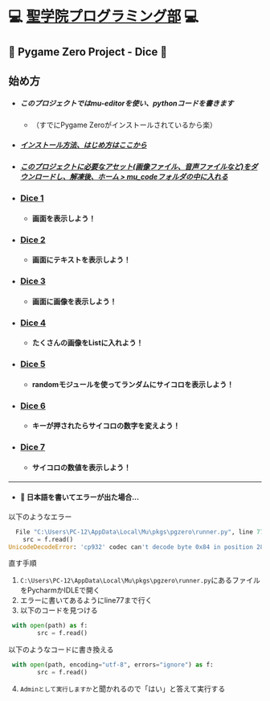 # :computer: [聖学院プログラミング部](https://github.com/Seigakuin/todays_task/blob/master/README.md) :computer:

## :game_die: <b> Pygame Zero Project - Dice </b> :game_die:

## 始め方
- ##### このプロジェクトではmu-editorを使い、pythonコードを書きます
    - （すでにPygame Zeroがインストールされているから楽）
- ##### [インストール方法、はじめ方はここから](https://github.com/Seigakuin/todays_task/blob/master/docs/Environment.md)

- ##### [このプロジェクトに必要なアセット(画像ファイル、音声ファイルなど)をダウンロードし、解凍後、ホーム > mu_codeフォルダの中に入れる](https://drive.google.com/open?id=1nIH_3PfIXX2Qh8AQSXWo4ycKp-evsS31&authuser=0)

- ### [Dice 1](https://github.com/Seigakuin/todays_task/blob/master/projects/pygame_zero/dice_project/dice1.py)
    - #### 画面を表示しよう！

- ### [Dice 2](https://github.com/Seigakuin/todays_task/blob/master/projects/pygame_zero/dice_project/dice2.py)
    - #### 画面にテキストを表示しよう！

- ### [Dice 3](https://github.com/Seigakuin/todays_task/blob/master/projects/pygame_zero/dice_project/dice3.py)
    - #### 画面に画像を表示しよう！

- ### [Dice 4](https://github.com/Seigakuin/todays_task/blob/master/projects/pygame_zero/dice_project/dice4.py)
    - #### たくさんの画像をListに入れよう！

- ### [Dice 5](https://github.com/Seigakuin/todays_task/blob/master/projects/pygame_zero/dice_project/dice5.py)
    - #### randomモジュールを使ってランダムにサイコロを表示しよう！

- ### [Dice 6](https://github.com/Seigakuin/todays_task/blob/master/projects/pygame_zero/dice_project/dice6.py)
    - #### キーが押されたらサイコロの数字を変えよう！

- ### [Dice 7](https://github.com/Seigakuin/todays_task/blob/master/projects/pygame_zero/dice_project/dice7.py)
    - #### サイコロの数値を表示しよう！
---
- #### :bug: 日本語を書いてエラーが出た場合...

以下のようなエラー
```python
  File "C:\Users\PC-12\AppData\Local\Mu\pkgs\pgzero\runner.py", line 77, in main
    src = f.read()
UnicodeDecodeError: 'cp932' codec can't decode byte 0x84 in position 28: illegal multibyte sequence
```

直す手順
1. `C:\Users\PC-12\AppData\Local\Mu\pkgs\pgzero\runner.py`にあるファイルをPycharmかIDLEで開く
2. エラーに書いてあるようにline77まで行く
3. 以下のコードを見つける
```python
 with open(path) as f:
        src = f.read()
```
以下のようなコードに書き換える
```python
 with open(path, encoding="utf-8", errors="ignore") as f:
        src = f.read()
```
4. `Adminとして実行しますか`と聞かれるので「はい」と答えて実行する